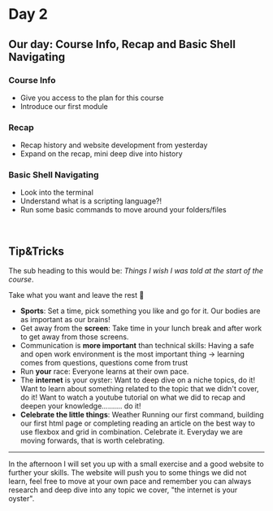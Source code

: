# Day 2

## Our day: Course Info, Recap and Basic Shell Navigating

### Course Info

- Give you access to the plan for this course
- Introduce our first module

### Recap

- Recap history and website development from yesterday
- Expand on the recap, mini deep dive into history

### Basic Shell Navigating

- Look into the terminal
- Understand what is a scripting language?!
- Run some basic commands to move around your folders/files

<br />

## Tip&Tricks

The sub heading to this would be: _Things I wish I was told at the start of the course_.

Take what you want and leave the rest 🙂

- **Sports**: Set a time, pick something you like and go for it. Our bodies are as important as our brains!
- Get away from the **screen**: Take time in your lunch break and after work to get away from those screens.
- Communication is **more important** than technical skills: Having a safe and open work environment is the most important thing -> learning comes from questions, questions come from trust
- Run **your** race: Everyone learns at their own pace.
- The **internet** is your oyster: Want to deep dive on a niche topics, do it! Want to learn about something related to the topic that we didn't cover, do it! Want to watch a youtube tutorial on what we did to recap and deepen your knowledge.......... do it!
- **Celebrate the little things**: Weather Running our first command, building our first html page or completing reading an article on the best way to use flexbox and grid in combination. Celebrate it. Everyday we are moving forwards, that is worth celebrating.

---

In the afternoon I will set you up with a small exercise and a good website to further your skills. The website will push you to some things we did not learn, feel free to move at your own pace and remember you can always research and deep dive into any topic we cover, "the internet is your oyster".
